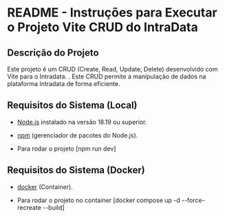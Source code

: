 # README - Instruções para Executar o Projeto Vite CRUD do IntraData

## Descrição do Projeto

Este projeto é um CRUD (Create, Read, Update, Delete) desenvolvido com Vite para o Intradata. . Este CRUD permite a manipulação de dados na plataforma Intradata de forma eficiente.

## Requisitos do Sistema (Local)

- [Node.js](https://nodejs.org/) instalado na versão 18.19 ou superior.
- [npm](https://www.npmjs.com/) (gerenciador de pacotes do Node.js).

- Para rodar o projeto [npm run dev]

## Requisitos do Sistema (Docker)

- [docker](https://www.docker.com/) (Container).

- Para rodar o projeto no container [docker compose up -d --force-recreate --build]
